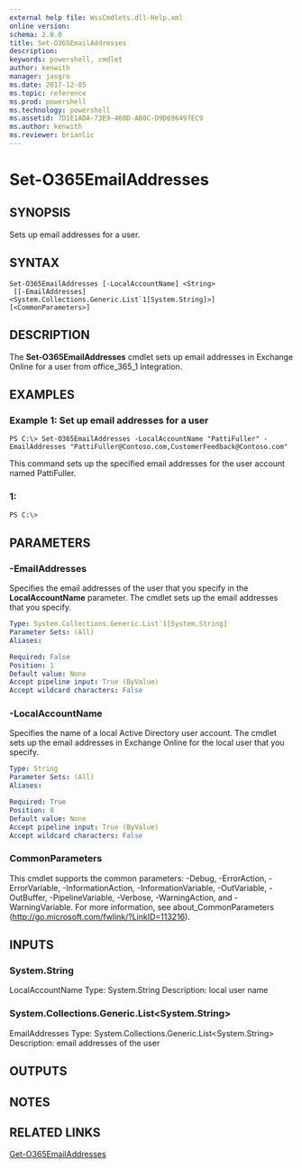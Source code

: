 ```yaml
---
external help file: WssCmdlets.dll-Help.xml
online version: 
schema: 2.0.0
title: Set-O365EmailAddresses
description: 
keywords: powershell, cmdlet
author: kenwith
manager: jasgro
ms.date: 2017-12-05
ms.topic: reference
ms.prod: powershell
ms.technology: powershell
ms.assetid: 7D1E1ADA-73E9-460D-AB0C-D9D696497EC9
ms.author: kenwith
ms.reviewer: brianlic
---
```


# Set-O365EmailAddresses

## SYNOPSIS
Sets up email addresses for a user.

## SYNTAX

```
Set-O365EmailAddresses [-LocalAccountName] <String>
 [[-EmailAddresses] <System.Collections.Generic.List`1[System.String]>] [<CommonParameters>]
```

## DESCRIPTION
The **Set-O365EmailAddresses** cmdlet sets up email addresses in Exchange Online for a user from office_365_1 Integration.

## EXAMPLES

### Example 1: Set up email addresses for a user
```
PS C:\> Set-O365EmailAddresses -LocalAccountName "PattiFuller" -EmailAddresses "PattiFuller@Contoso.com,CustomerFeedback@Contoso.com"
```

This command sets up the specified email addresses for the user account named PattiFuller.

### 1:
```
PS C:\>
```

## PARAMETERS

### -EmailAddresses
Specifies the email addresses of the user that you specify in the **LocalAccountName** parameter.
The cmdlet sets up the email addresses that you specify.

```yaml
Type: System.Collections.Generic.List`1[System.String]
Parameter Sets: (All)
Aliases: 

Required: False
Position: 1
Default value: None
Accept pipeline input: True (ByValue)
Accept wildcard characters: False
```

### -LocalAccountName
Specifies the name of a local Active Directory user account.
The cmdlet sets up the email addresses in Exchange Online for the local user that you specify.

```yaml
Type: String
Parameter Sets: (All)
Aliases: 

Required: True
Position: 0
Default value: None
Accept pipeline input: True (ByValue)
Accept wildcard characters: False
```

### CommonParameters
This cmdlet supports the common parameters: -Debug, -ErrorAction, -ErrorVariable, -InformationAction, -InformationVariable, -OutVariable, -OutBuffer, -PipelineVariable, -Verbose, -WarningAction, and -WarningVariable. For more information, see about_CommonParameters (http://go.microsoft.com/fwlink/?LinkID=113216).

## INPUTS

### System.String
LocalAccountName
Type: System.String
Description: local user name

### System.Collections.Generic.List<System.String>
EmailAddresses
Type: System.Collections.Generic.List<System.String>
Description: email addresses of the user

## OUTPUTS

## NOTES

## RELATED LINKS

[Get-O365EmailAddresses](./Get-O365EmailAddresses.md)

